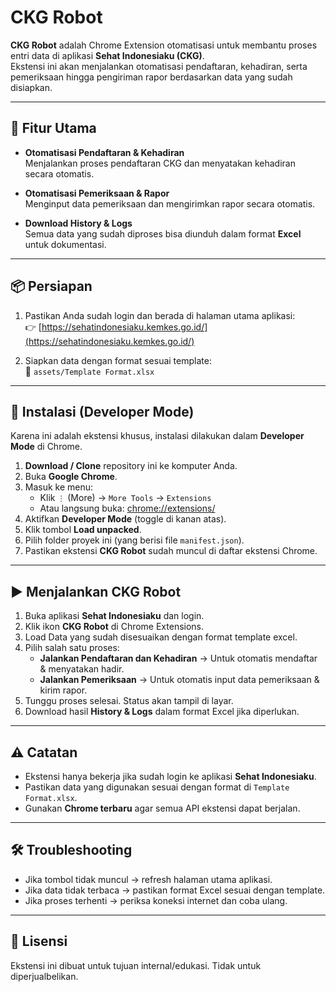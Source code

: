 
# CKG Robot

**CKG Robot** adalah Chrome Extension otomatisasi untuk membantu proses entri data di aplikasi **Sehat Indonesiaku (CKG)**.  
Ekstensi ini akan menjalankan otomatisasi pendaftaran, kehadiran, serta pemeriksaan hingga pengiriman rapor berdasarkan data yang sudah disiapkan.

---

## 🚀 Fitur Utama

-   **Otomatisasi Pendaftaran & Kehadiran**  
    Menjalankan proses pendaftaran CKG dan menyatakan kehadiran secara otomatis.

-   **Otomatisasi Pemeriksaan & Rapor**  
    Menginput data pemeriksaan dan mengirimkan rapor secara otomatis.

-   **Download History & Logs**  
    Semua data yang sudah diproses bisa diunduh dalam format **Excel** untuk dokumentasi.

---

## 📦 Persiapan

1. Pastikan Anda sudah login dan berada di halaman utama aplikasi:  
   👉 [https://sehatindonesiaku.kemkes.go.id/](https://sehatindonesiaku.kemkes.go.id/)

2. Siapkan data dengan format sesuai template:  
   📂 `assets/Template Format.xlsx`

---

## 🔧 Instalasi (Developer Mode)

Karena ini adalah ekstensi khusus, instalasi dilakukan dalam **Developer Mode** di Chrome.

1. **Download / Clone** repository ini ke komputer Anda.
2. Buka **Google Chrome**.
3. Masuk ke menu:
    - Klik `⋮` (More) → `More Tools` → `Extensions`
    - Atau langsung buka: [chrome://extensions/](chrome://extensions/)
4. Aktifkan **Developer Mode** (toggle di kanan atas).
5. Klik tombol **Load unpacked**.
6. Pilih folder proyek ini (yang berisi file `manifest.json`).
7. Pastikan ekstensi **CKG Robot** sudah muncul di daftar ekstensi Chrome.

---

## ▶️ Menjalankan CKG Robot

1. Buka aplikasi **Sehat Indonesiaku** dan login.
2. Klik ikon **CKG Robot** di Chrome Extensions.
3. Load Data yang sudah disesuaikan dengan format template excel.
4. Pilih salah satu proses:
    - **Jalankan Pendaftaran dan Kehadiran** → Untuk otomatis mendaftar & menyatakan hadir.
    - **Jalankan Pemeriksaan** → Untuk otomatis input data pemeriksaan & kirim rapor.
5. Tunggu proses selesai. Status akan tampil di layar.
6. Download hasil **History & Logs** dalam format Excel jika diperlukan.

---

## ⚠️ Catatan
- Ekstensi hanya bekerja jika sudah login ke aplikasi **Sehat Indonesiaku**.
- Pastikan data yang digunakan sesuai dengan format di `Template Format.xlsx`.
- Gunakan **Chrome terbaru** agar semua API ekstensi dapat berjalan.

---

## 🛠 Troubleshooting
- Jika tombol tidak muncul → refresh halaman utama aplikasi.
- Jika data tidak terbaca → pastikan format Excel sesuai dengan template.
- Jika proses terhenti → periksa koneksi internet dan coba ulang.

---

## 📜 Lisensi
Ekstensi ini dibuat untuk tujuan internal/edukasi.
Tidak untuk diperjualbelikan.

```